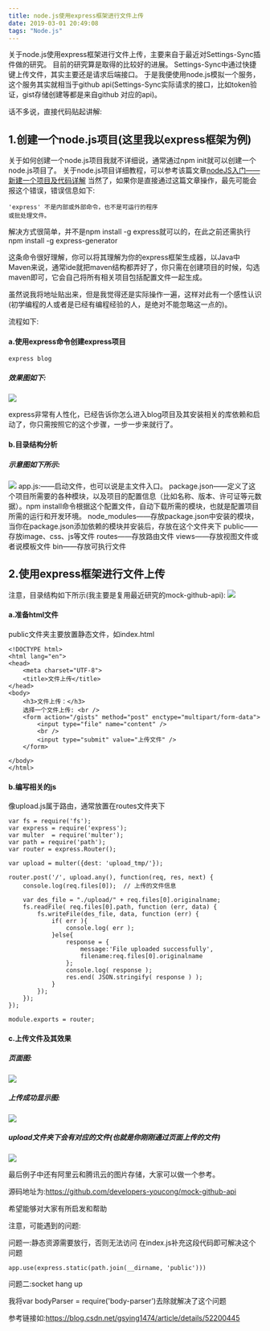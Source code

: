 ```yaml
---
title: node.js使用express框架进行文件上传
date: 2019-03-01 20:49:08
tags: "Node.js"
---
```

关于node.js使用express框架进行文件上传，主要来自于最近对Settings-Sync插件做的研究。
目前的研究算是取得的比较好的进展。
Settings-Sync中通过快捷键上传文件，其实主要还是请求后端接口。
于是我便使用node.js模拟一个服务，这个服务其实就相当于github api(Settings-Sync实际请求的接口，比如token验证，gist存储创建等都是来自github 对应的api)。
<!--more-->
话不多说，直接代码贴起讲解:

## 1.创建一个node.js项目(这里我以express框架为例)

关于如何创建一个node.js项目我就不详细说，通常通过npm init就可以创建一个node.js项目了。
关于node.js项目详细教程，可以参考该篇文章[nodeJS入门——新建一个项目及代码详解](https://www.jianshu.com/p/7b0a5d4491ba)
当然了，如果你是直接通过这篇文章操作，最先可能会报这个错误，错误信息如下:

```
'express' 不是内部或外部命令，也不是可运行的程序
或批处理文件。
```
解决方式很简单，并不是npm install -g express就可以的，在此之前还需执行npm install -g express-generator

这条命令很好理解，你可以将其理解为你的express框架生成器，以Java中Maven来说，通常ide就把maven结构都弄好了，你只需在创建项目的时候，勾选maven即可，它会自己将所有相关项目包括配置文件一起生成。

虽然说我将地址贴出来，但是我觉得还是实际操作一遍，这样对此有一个感性认识(初学编程的人或者是已经有编程经验的人，是绝对不能忽略这一点的)。

流程如下:
#### a.使用express命令创建express项目
```
express blog

```
##### 效果图如下:
![](node-js使用express框架进行文件上传/express01.png)

express非常有人性化，已经告诉你怎么进入blog项目及其安装相关的库依赖和启动了，你只需按照它的这个步骤，一步一步来就行了。


#### b.目录结构分析

##### 示意图如下所示:
![](node-js使用express框架进行文件上传/express02.png)
app.js:——启动文件，也可以说是主文件入口。
package.json——定义了这个项目所需要的各种模块，以及项目的配置信息（比如名称、版本、许可证等元数据）。npm install命令根据这个配置文件，自动下载所需的模块，也就是配置项目所需的运行和开发环境。
node_modules——存放package.json中安装的模块，当你在package.json添加依赖的模块并安装后，存放在这个文件夹下
public——存放image、css、js等文件
routes——存放路由文件
views——存放视图文件或者说模板文件
bin——存放可执行文件


## 2.使用express框架进行文件上传
注意，目录结构如下所示(我主要是复用最近研究的mock-github-api):
![](node-js使用express框架进行文件上传/express03.png)


#### a.准备html文件
public文件夹主要放置静态文件，如index.html
```
<!DOCTYPE html>
<html lang="en">
<head>
    <meta charset="UTF-8">
    <title>文件上传</title>
</head>
<body>
    <h3>文件上传：</h3>
    选择一个文件上传: <br />
    <form action="/gists" method="post" enctype="multipart/form-data">
        <input type="file" name="content" />
        <br />
        <input type="submit" value="上传文件" />
    </form>
	
</body>
</html>

```


#### b.编写相关的js
像upload.js属于路由，通常放置在routes文件夹下
```
var fs = require('fs');
var express = require('express');
var multer  = require('multer');
var path = require('path');
var router = express.Router();

var upload = multer({dest: 'upload_tmp/'});

router.post('/', upload.any(), function(req, res, next) {
    console.log(req.files[0]);  // 上传的文件信息

    var des_file = "./upload/" + req.files[0].originalname;
    fs.readFile( req.files[0].path, function (err, data) {
        fs.writeFile(des_file, data, function (err) {
            if( err ){
                console.log( err );
            }else{
                response = {
                    message:'File uploaded successfully',
                    filename:req.files[0].originalname
                };
                console.log( response );
                res.end( JSON.stringify( response ) );
            }
        });
    });
});

module.exports = router;

```

#### c.上传文件及其效果

##### 页面图:
![](node-js使用express框架进行文件上传/express04.png)

##### 上传成功显示图:
![](node-js使用express框架进行文件上传/express05.png)


##### upload文件夹下会有对应的文件(也就是你刚刚通过页面上传的文件)
![](node-js使用express框架进行文件上传/express06.png)


最后例子中还有阿里云和腾讯云的图片存储，大家可以做一个参考。

源码地址为:https://github.com/developers-youcong/mock-github-api

希望能够对大家有所启发和帮助

注意，可能遇到的问题:

问题一:静态资源需要放行，否则无法访问
在index.js补充这段代码即可解决这个问题
```
app.use(express.static(path.join(__dirname, 'public')))

```

问题二:socket hang up

我将var bodyParser = require('body-parser')去除就解决了这个问题

参考链接如:https://blog.csdn.net/gsying1474/article/details/52200445

